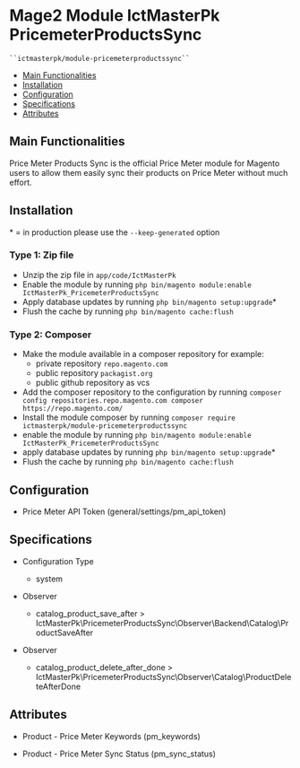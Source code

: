 # Mage2 Module IctMasterPk PricemeterProductsSync

    ``ictmasterpk/module-pricemeterproductssync``

- [Main Functionalities](#markdown-header-main-functionalities)
- [Installation](#markdown-header-installation)
- [Configuration](#markdown-header-configuration)
- [Specifications](#markdown-header-specifications)
- [Attributes](#markdown-header-attributes)


## Main Functionalities
Price Meter Products Sync is the official Price Meter module for Magento users to allow them easily sync their products on Price Meter without much effort.

## Installation
\* = in production please use the `--keep-generated` option

### Type 1: Zip file

- Unzip the zip file in `app/code/IctMasterPk`
- Enable the module by running `php bin/magento module:enable IctMasterPk_PricemeterProductsSync`
- Apply database updates by running `php bin/magento setup:upgrade`\*
- Flush the cache by running `php bin/magento cache:flush`

### Type 2: Composer

- Make the module available in a composer repository for example:
    - private repository `repo.magento.com`
    - public repository `packagist.org`
    - public github repository as vcs
- Add the composer repository to the configuration by running `composer config repositories.repo.magento.com composer https://repo.magento.com/`
- Install the module composer by running `composer require ictmasterpk/module-pricemeterproductssync`
- enable the module by running `php bin/magento module:enable IctMasterPk_PricemeterProductsSync`
- apply database updates by running `php bin/magento setup:upgrade`\*
- Flush the cache by running `php bin/magento cache:flush`


## Configuration

- Price Meter API Token (general/settings/pm_api_token)


## Specifications

- Configuration Type
    - system

- Observer
    - catalog_product_save_after > IctMasterPk\PricemeterProductsSync\Observer\Backend\Catalog\ProductSaveAfter

- Observer
    - catalog_product_delete_after_done > IctMasterPk\PricemeterProductsSync\Observer\Catalog\ProductDeleteAfterDone


## Attributes

- Product - Price Meter Keywords (pm_keywords)

- Product - Price Meter Sync Status (pm_sync_status)
